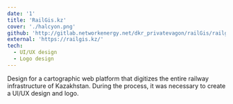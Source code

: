 ```yaml
---
date: '1'
title: 'RailGis.kz'
cover: './halcyon.png'
github: 'http://gitlab.networkenergy.net/dkr_privatevagon/railGis/railgis-back'
external: 'https://railgis.kz/'
tech:
  - UI/UX design
  - Logo design
---
```


Design for a cartographic web platform that digitizes the entire railway infrastructure of Kazakhstan. During the process, it was necessary to create a UI/UX design and logo.
